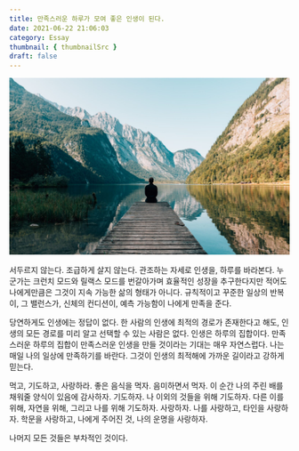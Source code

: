 ```yaml
---
title: 만족스러운 하루가 모여 좋은 인생이 된다.
date: 2021-06-22 21:06:03
category: Essay
thumbnail: { thumbnailSrc }
draft: false
---
```


![image](../img/meditation.jpg)

서두르지 않는다. 조급하게 살지 않는다. 관조하는 자세로 인생을, 하루를 바라본다. 누군가는 크런치 모드와 릴랙스 모드를 번갈아가며 효율적인 성장을 추구한다지만 적어도 나에게만큼은 그것이 지속 가능한 삶의 형태가 아니다. 규칙적이고 꾸준한 일상의 반복이, 그 밸런스가, 신체의 컨디션이, 예측 가능함이 나에게 만족을 준다.


당연하게도 인생에는 정답이 없다. 한 사람의 인생에 최적의 경로가 존재한다고 해도, 인생의 모든 경로를 미리 알고 선택할 수 있는 사람은 없다. 인생은 하루의 집합이다. 만족스러운 하루의 집합이 만족스러운 인생을 만들 것이라는 기대는 매우 자연스럽다. 나는 매일 나의 일상에 만족하기를 바란다. 그것이 인생의 최적해에 가까운 길이라고 강하게 믿는다.


먹고, 기도하고, 사랑하라. 좋은 음식을 먹자. 음미하면서 먹자. 이 순간 나의 주린 배를 채워줄 양식이 있음에 감사하자. 기도하자. 나 이외의 것들을 위해 기도하자. 다른 이를 위해, 자연을 위해, 그리고 나를 위해 기도하자. 사랑하자. 나를 사랑하고, 타인을 사랑하자. 학문을 사랑하고, 나에게 주어진 것, 나의 운명을 사랑하자.


나머지 모든 것들은 부차적인 것이다.